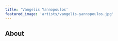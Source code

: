 ```yaml
---
title: 'Vangelis Yannopoulos'
featured_image: 'artists/vangelis-yannopoulos.jpg'
---
```


## About


